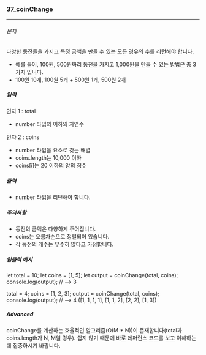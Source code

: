 ### 37_coinChange

---

###### 문제

다양한 동전들을 가지고 특정 금액을 만들 수 있는 모든 경우의 수를 리턴해야 합니다.

- 예를 들어, 100원, 500원짜리 동전을 가지고 1,000원을 만들 수 있는 방법은 총 3가지 입니다.
- 100원 10개, 100원 5개 + 500원 1개, 500원 2개

##### 입력

인자 1 : total

- number 타입의 이하의 자연수

인자 2 : coins

- number 타입을 요소로 갖는 배열
- coins.length는 10,000 이하
- coins[i]는 20 이하의 양의 정수

##### 출력

- number 타입을 리턴해야 합니다.

##### 주의사항

- 동전의 금액은 다양하게 주어집니다.
- coins는 오름차순으로 정렬되어 있습니다.
- 각 동전의 개수는 무수히 많다고 가정합니다.

##### 입출력 예시

let total = 10;
let coins = [1, 5];
let output = coinChange(total, coins);
console.log(output); // --> 3

total = 4;
coins = [1, 2, 3];
output = coinChange(total, coins);
console.log(output); // --> 4 ([1, 1, 1, 1], [1, 1, 2], [2, 2], [1, 3])

##### Advanced

coinChange를 계산하는 효율적인 알고리즘(O(M \* N))이 존재합니다(total과 coins.length가 N, M일 경우). 쉽지 않기 때문에 바로 레퍼런스 코드를 보고 이해하는 데 집중하시기 바랍니다.
